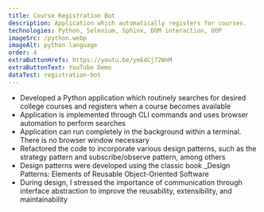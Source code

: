 ```yaml
---
title: Course Registration Bot
description: Application which automatically registers for courses.
technologies: Python, Selenium, Sphinx, DOM interaction, OOP
imageSrc: /python.webp
imageAlt: python language
order: 4
extraButtonHrefs: https://youtu.be/ymE4Cj72WnM
extraButtonText: YouTube Demo
dataTest: registration-bot
---
```


- Developed a Python application which routinely searches for desired college courses and registers when a course becomes available
- Application is implemented through CLI commands and uses browser automation to perform searches
- Application can run completely in the background within a terminal. There is no browser window necessary
- Refactored the code to incorporate various design patterns, such as the strategy pattern and subscribe/observe pattern, among others
- Design patterns were developed using the classic book _Design Patterns: Elements of Reusable Object-Oriented Software
- During design, I stressed the importance of communication through interface abstraction to improve the reusability, extensibility, and maintainability
